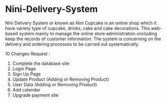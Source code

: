 # Nini-Delivery-System

Nini Delivery System or known as Nini Cupcake is an online shop which it have variety type of cupcake, drinks, cake and cake decorations. 
This web-based system mainly to manage the online store administration oncluding keep the records of customer information. 
The system is concerning on the delivery and ordering processes to be carried out systematically.

10 Changes Request :
   1. Complete the database site
   2. Login Page 
   3. Sign Up Page
   4. Update Product (Adding or Removing Product)
   5. User Data (Adding or Removing Product)
   6. Add calendar 
   7. Upgrade payment site
